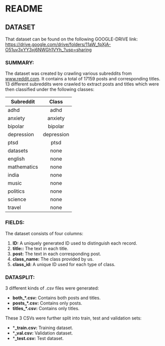 # README

## DATASET
That dataset can be found on the following GOOGLE-DRIVE link:
https://drive.google.com/drive/folders/11aW_fpXjA-O51uv3xYY3xj6NWGh1VYh_?usp=sharing


### SUMMARY:
The dataset was created by crawling various subreddits from www.reddit.com. It contains a total of 17159 posts and corresponding titles. 13 different subreddits were crawled to extract posts and titles which were then classified under the following classes:


| Subreddit     | Class         |
| ------------- |:-------------:|
| adhd          | adhd          |
| anxiety       | anxiety       |
| bipolar       | bipolar       |
| depression    | depression    |
| ptsd          | ptsd          |
| datasets      | none          |
| english       | none          |
| mathematics   | none          |
| india         | none          |
| music         | none          |
| politics      | none          |
| science       | none          |
| travel        | none          |


### FIELDS:
The dataset consists of four columns:
1. **ID:** A uniquely generated ID used to distinguish each record.
1. **title::** The text in each title.
1. **post:** The text in each corresponding post. 
1. **class_name:** The class provided by us.
1. **class_id:** A unique ID used for each type of class.

### DATASPLIT:
3 different kinds of .csv files were generated:
- **both_*.csv:** Contains both posts and titles.
- **posts_*.csv:** Contains only posts.
- **titles_*.csv:** Contains only titles.

These 3 CSVs were further split into train, test and validation sets:
- ***_train.csv:** Training dataset.
- ***_val.csv:** Validation dataset.
- ***_test.csv:** Test dataset.

